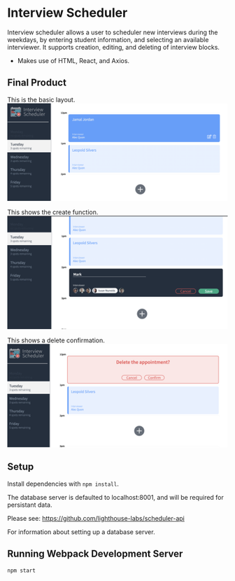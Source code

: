 # Interview Scheduler

Interview scheduler allows a user to scheduler new interviews during the weekdays, by entering student information, and selecting an available interviewer.
It supports creation, editing, and deleting of interview blocks.

* Makes use of HTML, React, and Axios.

## Final Product

This is the basic layout.
!["Layout"](https://github.com/Ben-Finlay/scheduler/blob/master/docs/Basic%20Layout.png)

This shows the create function.
!["Create"](https://github.com/Ben-Finlay/scheduler/blob/master/docs/Create.png)

This shows a delete confirmation.
!["Delete"](https://github.com/Ben-Finlay/scheduler/blob/master/docs/Delete.png)


## Setup

Install dependencies with `npm install`.

The database server is defaulted to localhost:8001, and will be required for persistant data.

Please see: 
https://github.com/lighthouse-labs/scheduler-api

For information about setting up a database server.

## Running Webpack Development Server

```sh
npm start
```